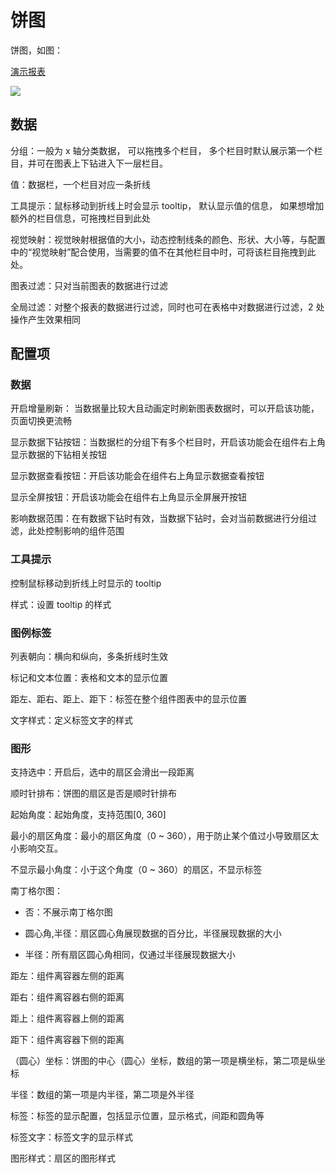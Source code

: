# 饼图

饼图，如图：

[演示报表](https://datahu.cn/report?key=bedb2e93f55ad24728250020d56d0c4f#/detail)

![](/assets/2021-09-08-15-26-58-image.png)

## 数据

分组：一般为 x 轴分类数据， 可以拖拽多个栏目， 多个栏目时默认展示第一个栏目，并可在图表上下钻进入下一层栏目。

值：数据栏，一个栏目对应一条折线

工具提示：鼠标移动到折线上时会显示 tooltip， 默认显示值的信息， 如果想增加额外的栏目信息，可拖拽栏目到此处

视觉映射：视觉映射根据值的大小，动态控制线条的颜色、形状、大小等，与配置中的“视觉映射”配合使用，当需要的值不在其他栏目中时，可将该栏目拖拽到此处。

图表过滤：只对当前图表的数据进行过滤

全局过滤：对整个报表的数据进行过滤，同时也可在表格中对数据进行过滤，2 处操作产生效果相同

## 配置项

### 数据

开启增量刷新： 当数据量比较大且动画定时刷新图表数据时，可以开启该功能，页面切换更流畅

显示数据下钻按钮：当数据栏的分组下有多个栏目时，开启该功能会在组件右上角显示数据的下钻相关按钮

显示数据查看按钮：开启该功能会在组件右上角显示数据查看按钮

显示全屏按钮：开启该功能会在组件右上角显示全屏展开按钮

影响数据范围：在有数据下钻时有效，当数据下钻时，会对当前数据进行分组过滤，此处控制影响的组件范围

### 工具提示

控制鼠标移动到折线上时显示的 tooltip

样式：设置 tooltip 的样式

### 图例标签

列表朝向：横向和纵向，多条折线时生效

标记和文本位置：表格和文本的显示位置

距左、距右、距上、距下：标签在整个组件图表中的显示位置

文字样式：定义标签文字的样式

### 图形

支持选中：开启后，选中的扇区会滑出一段距离

顺时针排布：饼图的扇区是否是顺时针排布

起始角度：起始角度，支持范围[0, 360]

最小的扇区角度：最小的扇区角度（0 ~ 360），用于防止某个值过小导致扇区太小影响交互。

不显示最小角度：小于这个角度（0 ~ 360）的扇区，不显示标签

南丁格尔图：

- 否：不展示南丁格尔图

- 圆心角,半径：扇区圆心角展现数据的百分比，半径展现数据的大小

- 半径：所有扇区圆心角相同，仅通过半径展现数据大小

距左：组件离容器左侧的距离

距右：组件离容器右侧的距离

距上：组件离容器上侧的距离

距下：组件离容器下侧的距离

（圆心）坐标：饼图的中心（圆心）坐标，数组的第一项是横坐标，第二项是纵坐标

半径：数组的第一项是内半径，第二项是外半径

标签：标签的显示配置，包括显示位置，显示格式，间距和圆角等

标签文字：标签文字的显示样式

图形样式：扇区的图形样式
